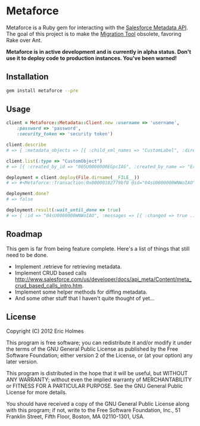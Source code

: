 # Metaforce
Metaforce is a Ruby gem for interacting with the [Salesforce Metadata API](http://www.salesforce.com/us/developer/docs/api_meta/index.htm).
The goal of this project is to make the [Migration Tool](http://www.salesforce.com/us/developer/docs/apexcode/Content/apex_deploying_ant.htm) obsolete, favoring Rake over Ant.

**Metaforce is in active development and is currently in alpha status. Don't use
it to deploy code to production instances. You've been warned!**

## Installation
```bash
gem install metaforce --pre
```

## Usage
``` ruby
client = Metaforce::Metadata::Client.new :username => 'username',
    :password => 'password',
    :security_token => 'security token')

client.describe
# => { :metadata_objects => [{ :child_xml_names => "CustomLabel", :directory_name => "labels" ... }

client.list(:type => "CustomObject")
# => [{ :created_by_id => "005U0000000EGpcIAG", :created_by_name => "Eric Holmes", ... }]

deployment = client.deploy(File.dirname(__FILE__))
# => #<Metaforce::Transaction:0x00000102779bf8 @id="04sU0000000WNWoIAO" @type=:deploy> 

deployment.done?
# => false

deployment.result(:wait_until_done => true)
# => { :id => "04sU0000000WNWoIAO", :messages => [{ :changed => true ... :success => true }
```

## Roadmap
This gem is far from being feature complete. Here's a list of things that still
need to be done.

* Implement .retrieve for retrieving metadata.
* Implement CRUD based calls <http://www.salesforce.com/us/developer/docs/api_meta/Content/meta_crud_based_calls_intro.htm>.
* Implement some helper methods for diffing metadata.
* And some other stuff that I haven't quite thought of yet...

## License
Copyright (C) 2012  Eric Holmes

This program is free software; you can redistribute it and/or
modify it under the terms of the GNU General Public License
as published by the Free Software Foundation; either version 2
of the License, or (at your option) any later version.

This program is distributed in the hope that it will be useful,
but WITHOUT ANY WARRANTY; without even the implied warranty of
MERCHANTABILITY or FITNESS FOR A PARTICULAR PURPOSE.  See the
GNU General Public License for more details.

You should have received a copy of the GNU General Public License
along with this program; if not, write to the Free Software
Foundation, Inc., 51 Franklin Street, Fifth Floor, Boston, MA  02110-1301, USA.

